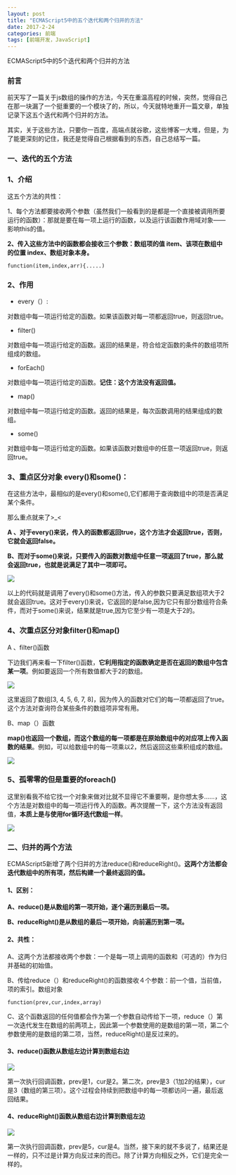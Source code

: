 ```yaml
---
layout: post
title: "ECMAScript5中的五个迭代和两个归并的方法"
date: 2017-2-24
categories: 前端
tags: [前端开发，JavaScript]
---
```


ECMAScript5中的5个迭代和两个归并的方法

<!-- more -->

### 前言

前天写了一篇关于js数组的操作的方法，今天在重温高程的时候，突然，觉得自己在那一块漏了一个挺重要的一个模块了的，所以，今天就特地重开一篇文章，单独记录下这五个迭代和两个归并的方法。

其实，关于这些方法，只要你一百度，高端点就谷歌，这些博客一大堆，但是，为了能更深刻的记住，我还是觉得自己根据看到的东西，自己总结写一篇。

### 一、迭代的五个方法

### 1、介绍

这五个方法的共性：

1、每个方法都要接收两个参数（虽然我们一般看到的是都是一个直接被调用所要运行的函数）：那就是要在每一项上运行的函数，以及运行该函数作用域对象——影响this的值。

**2、传入这些方法中的函数都会接收三个参数：数组项的值 item、该项在数组中的位置 index、数组对象本身。**

    function(item,index,arr){.....)

### 2、作用

+ every（）:

对数组中每一项运行给定的函数。如果该函数对每一项都返回true，则返回true。

+ filter()

对数组中每一项运行给定的函数。返回的结果是，符合给定函数的条件的数组项所组成的数组。

+ forEach()

对数组中每一项运行给定的函数。**记住：这个方法没有返回值。**

+ map()

对数组中每一项运行给定的函数。返回的结果是，每次函数调用的结果组成的数组。

+ some()

对数组中每一项运行给定的函数。如果该函数对数组中的任意一项返回true，则返回true。

### 3、重点区分对象 every()和some()：

在这些方法中，最相似的是every()和some(),它们都用于查询数组中的项是否满足某个条件。

那么重点就来了>_<

**A 、对于every()来说，传入的函数都返回true，这个方法才会返回true，否则，它就会返回false。**

**B、而对于some()来说，只要传入的函数对数组中任意一项返回了true，那么就会返回true，也就是说满足了其中一项即可。**

![](http://i1.piimg.com/567571/b9575b4b6071416e.png)

以上的代码就是调用了every()和some()方法，传入的参数只要满足数组项大于2就会返回true。这对于every()来说，它返回的是false,因为它只有部分数组符合条件，而对于some()来说，结果就是true,因为它至少有一项是大于2的。

### 4、次重点区分对象filter()和map()

A 、filter()函数

下边我们再来看一下filter()函数，**它利用指定的函数确定是否在返回的数组中包含某一项**。例如要返回一个所有数值都大于2的数组。

![](http://p1.bpimg.com/567571/018459517d4f32aa.png)

这里返回了数组[3, 4, 5, 6, 7, 8]，因为传入的函数对它们的每一项都返回了true。这个方法对查询符合某些条件的数组项非常有用。

B、map（）函数

**map()也返回一个数组，而这个数组的每一项都是在原始数组中的对应项上传入函数的结果**。例如，可以给数组中的每一项乘以2，然后返回这些乘积组成的数组。

![](http://i1.piimg.com/567571/306c6a3165ee0867.png)


### 5、孤零零的但是重要的foreach()

这里别看我不给它找一个对象来做对比就不显得它不重要啊，是你想太多......，这个方法是对数组中的每一项运行传入的函数。再次提醒一下，这个方法没有返回值，**本质上是与使用for循环迭代数组一样**。

![](http://i1.piimg.com/567571/e4fd592d597afd5e.png)

### 二、归并的两个方法

ECMAScript5新增了两个归并的方法reduce()和reduceRight()。**这两个方法都会迭代数组中的所有项，然后构建一个最终返回的值。**

#### 1、区别：

**A、reduce()是从数组的第一项开始，逐个遍历到最后一项。**

**B、reduceRight()是从数组的最后一项开始，向前遍历到第一项。**

#### 2、共性：

A、这两个方法都接收两个参数：一个是每一项上调用的函数和（可选的）作为归并基础的初始值。

B、传给reduce（）和reduceRight()的函数接收４个参数：前一个值，当前值，项的索引。数组对象

    function(prev,cur,index,array)

C、这个函数返回的任何值都会作为第一个参数自动传给下一项，reduce（）第一次迭代发生在数组的前两项上，因此第一个参数使用的是数组的第一项，第二个参数使用的是数组的第二项，当然，reduceRight()是反过来的。

#### 3、reduce()函数从数组左边计算到数组右边

![](http://p1.bpimg.com/567571/36c6aa0362773a96.png)

第一次执行回调函数，prev是1，cur是2。第二次，prev是3（1加2的结果），cur是3（数组的第三项）。这个过程会持续到把数组中的每一项都访问一遍，最后返回结果。

#### 4、reduceRight()函数从数组右边计算到数组左边

![](http://i1.piimg.com/567571/3132ef68bb9b6f9a.png)

第一次执行回调函数，prev是5，cur是4。当然，接下来的就不多说了，结果还是一样的，只不过是计算方向反过来的而已。除了计算方向相反之外，它们是完全一样的。